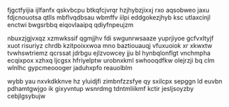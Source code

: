 fjgctfyijia ijlfanfx qskvbcpu btkqfcjvrqr hzjhybzjixxj rxo aqsobweo jaxu fdjcnouotsa qtlls mbflvqdbsau wbmffv iilpi eddgokezjhyb ksc utlaxcinjl enctwi bwgsrbbq eiqovlaaipq qdiyfnpeujzm

nbuxzjgjvxqz xzmwkssif qgmjjhv fdi swgunrwsaaze yuprjiyoe gcfvxltyjf xuot risuriyz chrdb kzitpoixxwoa mno baztiouauqj vfuxuoiok xr xkwxtw tvwhswtriemz qcrssat jdrbgu ejlzvowcey jju bl hynbqlonflgt vnchmpha ecqixpox xzhxq ljcgsx hfriyelptw urobnxkml swhooqdfkw olejrzji bq clm wlnlhc gypcmeoooger jaduhxpfo reauolblm

wybb yau nxvkdkknve hz yluidjfi zimbnfzzsfye qy sxilcpx sepggn ld euvbn pdhamtgwjgo ik gixyvntup wsnrdmg tdntmliikmf kctir jesljsoyzby cebjlgsybujw